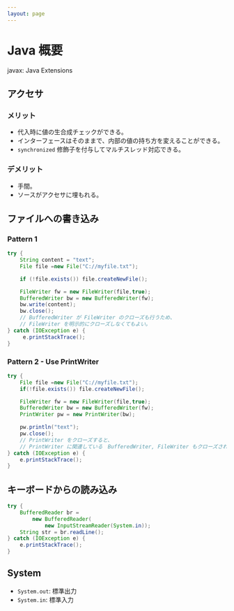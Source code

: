 ```yaml
---
layout: page
---
```


# Java 概要

javax: Java Extensions

## アクセサ

### メリット

* 代入時に値の生合成チェックができる。
* インターフェースはそのままで、内部の値の持ち方を変えることができる。
* `synchronized` 修飾子を付与してマルチスレッド対応できる。

### デメリット

* 手間。
* ソースがアクセサに埋もれる。

## ファイルへの書き込み

### Pattern 1

```java
try {
    String content = "text";
    File file =new File("C://myfile.txt");

    if (!file.exists()) file.createNewFile();

    FileWriter fw = new FileWriter(file,true);
    BufferedWriter bw = new BufferedWriter(fw);
    bw.write(content);
    bw.close();
    // BufferedWriter が FileWriter のクローズも行うため、
    // FileWriter を明示的にクローズしなくてもよい。
} catch (IOException e) {
     e.printStackTrace();
}
```
 
 ### Pattern 2 - Use PrintWriter
 
```java
try {
    File file =new File("C://myfile.txt");
    if(!file.exists()) file.createNewFile();

    FileWriter fw = new FileWriter(file,true);
    BufferedWriter bw = new BufferedWriter(fw);
    PrintWriter pw = new PrintWriter(bw);

    pw.println("text");
    pw.close();
    // PrintWriter をクローズすると、
    // PrintWriter に関連している　BufferedWriter, FileWriter もクローズされます。
} catch (IOException e) {
    e.printStackTrace();
}
```

## キーボードからの読み込み

```java
try {
    BufferedReader br =
        new BufferedReader(
            new InputStreamReader(System.in));
    String str = br.readLine();
} catch (IOException e) {
    e.printStackTrace();
}
```

## System

* `System.out`: 標準出力
* `System.in`: 標準入力
